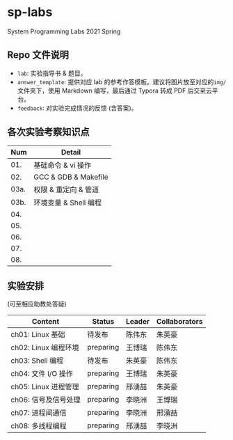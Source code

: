 # sp-labs

System Programming Labs 2021 Spring

## Repo 文件说明

- `lab`: 实验指导书 & 题目。
- `answer_template`: 提供对应 lab 的参考作答模板。建议将图片放至对应的`img/`文件夹下，使用 Markdown 编写，最后通过 Typora 转成 PDF 后交至云平台。
- `feedback`: 对实验完成情况的反馈 (含答案)。

## 各次实验考察知识点

| Num  | Detail             |
| ---- | ------------------ |
| 01.  | 基础命令 & vi 操作 |
| 02.  | GCC & GDB & Makefile   |
| 03a.  | 权限 & 重定向 & 管道 |
| 03b. |  环境变量 & Shell 编程    |
| 04.  |                    |
| 05.  |                    |
| 06.  |                    |
| 07.  |                    |
| 08.  |                    |

## 实验安排

(可至相应助教处答疑)

| Content              | Status    | Leader | Collaborators |
| -------------------- | --------- | ------ | ------------- |
| ch01: Linux 基础     | 待发布    | 陈伟东 | 朱英豪        |
| ch02: Linux 编程环境 | preparing | 王博瑞 | 陈伟东        |
| ch03: Shell 编程     | 待发布    | 朱英豪 | 陈伟东        |
| ch04: 文件 I/O 操作  | preparing | 王博瑞 | 朱英豪        |
| ch05: Linux 进程管理 | preparing | 邢湧喆 | 朱英豪        |
| ch06: 信号及信号处理 | preparing | 李晓洲 | 王博瑞        |
| ch07: 进程间通信     | preparing | 李晓洲 | 邢湧喆        |
| ch08: 多线程编程     | preparing | 邢湧喆 | 李晓洲        |
